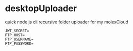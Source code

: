 # desktopUploader
quick node js cli recursive folder uploader for my molexCloud

```
JWT_SECRET=
FTP_HOST=
FTP_USERNAME=
FTP_PASSWORD=
```
